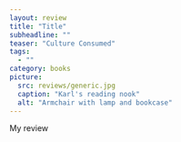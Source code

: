 ```yaml
---
layout: review
title: "Title"
subheadline: ""
teaser: "Culture Consumed"
tags:
  - ""
category: books
picture:
  src: reviews/generic.jpg
  caption: "Karl's reading nook"
  alt: "Armchair with lamp and bookcase"
---
```

My review